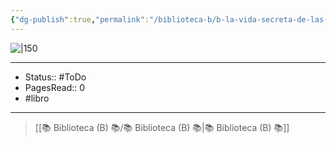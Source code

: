 ```yaml
---
{"dg-publish":true,"permalink":"/biblioteca-b/b-la-vida-secreta-de-las-plantas/"}
---
```


![|150](http://books.google.com/books/content?id=MgeIDwAAQBAJ&printsec=frontcover&img=1&zoom=1&edge=curl&source=gbs_api)

---

- Status:: #ToDo 
- PagesRead:: 0
- #libro

---


> [[📚 Biblioteca (B) 📚/📚 Biblioteca (B) 📚\|📚 Biblioteca (B) 📚]]